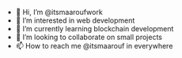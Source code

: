 - 👋 Hi, I’m @itsmaaroufwork
- 👀 I’m interested in web development
- 🌱 I’m currently learning blockchain development 
- 💞️ I’m looking to collaborate on small projects
- 📫 How to reach me @itsmaarouf in everywhere

<!---
itsmaaroufwork/itsmaaroufwork is a ✨ special ✨ repository because its `README.md` (this file) appears on your GitHub profile.
You can click the Preview link to take a look at your changes.
--->

